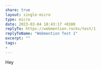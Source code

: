 ```yaml
---
share: true
layout: single-micro
type: micro
date: 2023-03-04 18:43:17 +0100
replyTo: https://webmention.rocks/test/1
replyToName: "Webmention Test 1"
excerpt: ""
tags:
- 
---
```

Hey